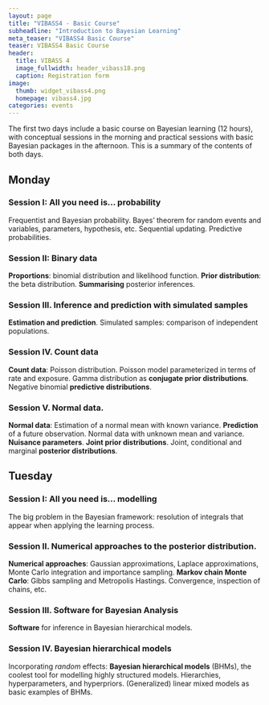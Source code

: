 ```yaml
---
layout: page
title: "VIBASS4 - Basic Course"
subheadline: "Introduction to Bayesian Learning"
meta_teaser: "VIBASS4 Basic Course"
teaser: VIBASS4 Basic Course
header:
  title: VIBASS 4
  image_fullwidth: header_vibass18.png
  caption: Registration form
image:
  thumb: widget_vibass4.png
  homepage: vibass4.jpg
categories: events
---
```


The first two days include a basic course on Bayesian learning (12
hours), with conceptual sessions in the morning and practical sessions
with basic Bayesian packages in the afternoon. This is a summary of the
contents of both days.

## Monday

### Session I: __All you need is... probability__

Frequentist and Bayesian probability. Bayes’ theorem for random events and variables,
parameters, hypothesis, etc. Sequential updating. Predictive probabilities.

### Session II: __Binary data__

__Proportions__: binomial distribution and likelihood function.
__Prior distribution__: the beta distribution.
__Summarising__ posterior inferences.


### Session III. __Inference and prediction with simulated samples__

__Estimation and prediction__. Simulated samples: comparison of independent populations.

### Session IV. __Count data__

__Count data__: Poisson distribution. Poisson model parameterized in terms of rate and exposure. Gamma distribution as __conjugate prior distributions__. Negative binomial __predictive distributions__. 


### Session V. Normal data.

__Normal data__: Estimation of a normal mean with known variance. __Prediction__ of a future observation. Normal data with unknown mean and variance. __Nuisance
parameters__. __Joint prior distributions__. Joint, conditional and marginal
__posterior distributions__. 


## Tuesday

### Session I: All you need is... modelling

The big problem in the Bayesian framework: resolution of integrals that appear when applying the learning process.


### Session II. Numerical approaches to the posterior distribution.

__Numerical approaches__: Gaussian approximations, Laplace approximations, Monte Carlo integration and importance sampling. __Markov chain Monte Carlo__: Gibbs sampling and Metropolis Hastings. Convergence, inspection of chains,
etc. 

### Session III. Software for Bayesian Analysis

__Software__ for inference in Bayesian hierarchical models.


### Session IV. Bayesian hierarchical models

Incorporating _random_ effects: __Bayesian hierarchical models__ (BHMs), the coolest tool for modelling highly structured models. Hierarchies, hyperparameters, and hyperpriors. (Generalized) linear mixed models as basic examples of BHMs.
